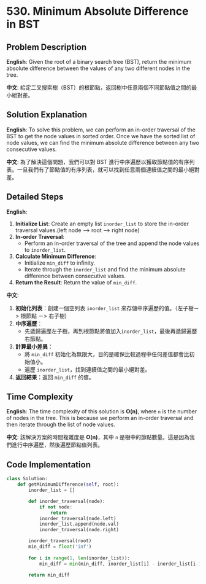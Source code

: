 # 530. Minimum Absolute Difference in BST 

## Problem Description 

**English**:
Given the root of a binary search tree (BST), return the minimum absolute difference between the values of any two different nodes in the tree.

**中文**:
給定二叉搜索樹（BST）的根節點，返回樹中任意兩個不同節點值之間的最小絕對差。

## Solution Explanation 

**English**:
To solve this problem, we can perform an in-order traversal of the BST to get the node values in sorted order. Once we have the sorted list of node values, we can find the minimum absolute difference between any two consecutive values.

**中文**:
為了解決這個問題，我們可以對 BST 進行中序遍歷以獲取節點值的有序列表。一旦我們有了節點值的有序列表，就可以找到任意兩個連續值之間的最小絕對差。

## Detailed Steps 

**English**:
1. **Initialize List**: Create an empty list `inorder_list` to store the in-order traversal values.(left node --> root --> right node)
2. **In-order Traversal**:
    - Perform an in-order traversal of the tree and append the node values to `inorder_list`.
3. **Calculate Minimum Difference**:
    - Initialize `min_diff` to infinity.
    - Iterate through the `inorder_list` and find the minimum absolute difference between consecutive values.
4. **Return the Result**: Return the value of `min_diff`.

**中文**:
1. **初始化列表**：創建一個空列表 `inorder_list` 來存儲中序遍歷的值。（左子樹－> 根節點 －> 右子樹)
2. **中序遍歷**：
    - 先遞歸遍歷左子樹，再到根節點將值加入`inorder_list`，最後再遞歸遍歷右節點。
3. **計算最小差異**：
    - 將 `min_diff` 初始化為無限大，目的是確保比較過程中任何差值都會比初始值小。
    - 遍歷 `inorder_list`，找到連續值之間的最小絕對差。
4. **返回結果**：返回 `min_diff` 的值。

## Time Complexity 

**English**:
The time complexity of this solution is **O(n)**, where `n` is the number of nodes in the tree. This is because we perform an in-order traversal and then iterate through the list of node values.

**中文**:
該解決方案的時間複雜度是 **O(n)**，其中 `n` 是樹中的節點數量。這是因為我們進行中序遍歷，然後遍歷節點值列表。

## Code Implementation 

```python
class Solution:
    def getMinimumDifference(self, root):
        inorder_list = []

        def inorder_traversal(node):
            if not node:
                return
            inorder_traversal(node.left)
            inorder_list.append(node.val)
            inorder_traversal(node.right)

        inorder_traversal(root)
        min_diff = float('inf')
        
        for i in range(1, len(inorder_list)):
            min_diff = min(min_diff, inorder_list[i] - inorder_list[i-1])
        
        return min_diff
